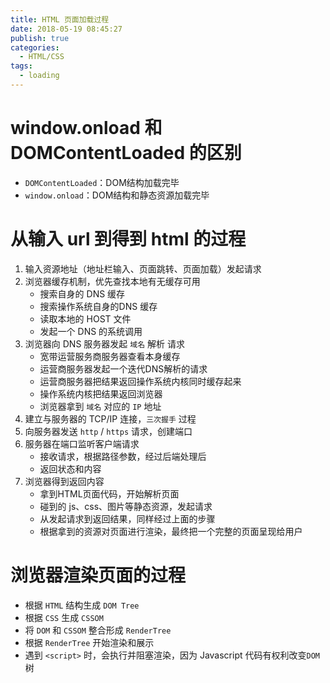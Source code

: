 ```yaml
---
title: HTML 页面加载过程
date: 2018-05-19 08:45:27
publish: true
categories:
  - HTML/CSS
tags:
  - loading
---
```


# window.onload 和 DOMContentLoaded 的区别

- `DOMContentLoaded`：DOM结构加载完毕
- `window.onload`：DOM结构和静态资源加载完毕
# 从输入 url 到得到 html 的过程
1. 输入资源地址（地址栏输入、页面跳转、页面加载）发起请求
2. 浏览器缓存机制，优先查找本地有无缓存可用
	- 搜索自身的 DNS 缓存
	- 搜索操作系统自身的DNS 缓存
	- 读取本地的 HOST 文件
	- 发起一个 DNS 的系统调用
3. 浏览器向 DNS 服务器发起 `域名` 解析 请求
	- 宽带运营服务商服务器查看本身缓存
	- 运营商服务器发起一个迭代DNS解析的请求 
	- 运营商服务器把结果返回操作系统内核同时缓存起来
	- 操作系统内核把结果返回浏览器
	- 浏览器拿到 `域名` 对应的 `IP` 地址
4. 建立与服务器的 TCP/IP 连接，`三次握手` 过程
5. 向服务器发送 `http` / `https` 请求，创建端口
6. 服务器在端口监听客户端请求
	- 接收请求，根据路径参数，经过后端处理后
	- 返回状态和内容
7. 浏览器得到返回内容
	- 拿到HTML页面代码，开始解析页面
	- 碰到的 js、css、图片等静态资源，发起请求
	- 从发起请求到返回结果，同样经过上面的步骤
	- 根据拿到的资源对页面进行渲染，最终把一个完整的页面呈现给用户

# 浏览器渲染页面的过程
- 根据 `HTML` 结构生成 `DOM Tree`
- 根据 `CSS` 生成 `CSSOM`
- 将 `DOM` 和 `CSSOM` 整合形成 `RenderTree`
- 根据 `RenderTree` 开始渲染和展示
- 遇到 `<script>` 时，会执行并阻塞渲染，因为 Javascript 代码有权利改变`DOM`树